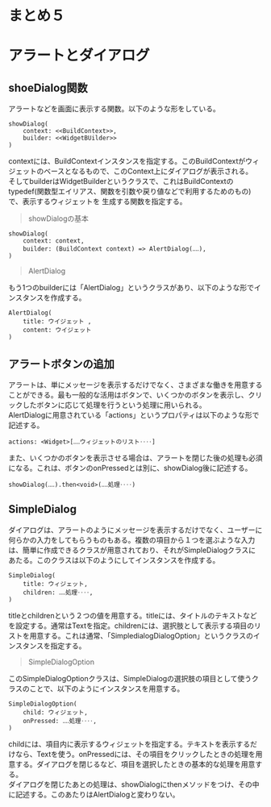 # まとめ５
# アラートとダイアログ
## shoeDialog関数
アラートなどを画面に表示する関数。以下のような形をしている。
```
showDialog(
    context: <<BuildContext>>,
    builder: <<WidgetBUilder>>
)
```
contextには、BuildContextインスタンスを指定する。このBuildContextがウィジェットのベースとなるもので、このContext上にダイアログが表示される。  
そしてbuilderはWidgetBuilderというクラスで、これはBuildContextのtypedef(関数型エイリアス、関数を引数や戻り値などで利用するためのもの)で、表示するウィジェットを
生成する関数を指定する。
> showDialogの基本
```
showDialog(
    context: context,
    builder: (BuildContext context) => AlertDialog(‥‥),
)
```
> AlertDialog

もう1つのbuilderには「AlertDialog」というクラスがあり、以下のような形でインスタンスを作成する。
```
AlertDialog(
    title: ウイジェット ,
    content: ウイジェット
)
```
## アラートボタンの追加
アラートは、単にメッセージを表示するだけでなく、さまざまな働きを用意することができる。最も一般的な活用はボタンで、いくつかのボタンを表示し、クリックしたボタンに応じて処理を行うという処理に用いられる。  
AlertDialogに用意されている「actions」というプロパティは以下のような形で記述する。
```
actions: <Widget>[‥‥ウィジェットのリスト‥‥]
```
また、いくつかのボタンを表示させる場合は、アラートを閉じた後の処理も必須になる。これは、ボタンのonPressedとは別に、showDialog後に記述する。
```
showDialog(‥‥).then<void>(‥‥処理‥‥)
```
## SimpleDialog
ダイアログは、アラートのようにメッセージを表示するだけでなく、ユーザーに何らかの入力をしてもらうものもある。複数の項目から１つを選ぶような入力は、簡単に作成できるクラスが用意されており、それがSimpleDialogクラスにあたる。このクラスは以下のようにしてインスタンスを作成する。
```
SimpleDialog(
    title: ウィジェット,
    children: ‥‥処理‥‥,
)
```
titleとchildrenという２つの値を用意する。titleには、タイトルのテキストなどを設定する。通常はTextを指定。childrenには、選択肢として表示する項目のリストを用意する。これは通常、「SimpledialogDialogOption」というクラスのインスタンスを指定する。
> SimpleDialogOption  

このSimpleDialogOptionクラスは、SimpleDialogの選択肢の項目として使うクラスのことで、以下のようにインスタンスを用意する。
```
SimpleDialogOption(
    child: ウィジェット,
    onPressed: ‥‥処理‥‥,
)
```
childには、項目内に表示するウィジェットを指定する。テキストを表示するだけなら、Textを使う。onPressedには、その項目をクリックしたときの処理を用意する。ダイアログを閉じるなど、項目を選択したときの基本的な処理を用意する。  
ダイアログを閉じたあとの処理は、showDialogにthenメソッドをつけ、その中に記述する。このあたりはAlertDialogと変わりない。